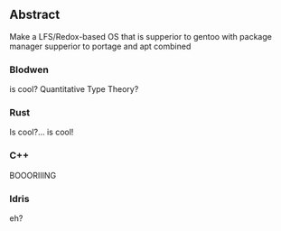 ## Abstract

Make a LFS/Redox-based OS that is supperior to gentoo with package manager supperior to portage and apt  combined

### Blodwen
is cool? Quantitative Type Theory?

### Rust
Is cool?... is cool!

### C++
BOOORIIING

### ldris
eh?
